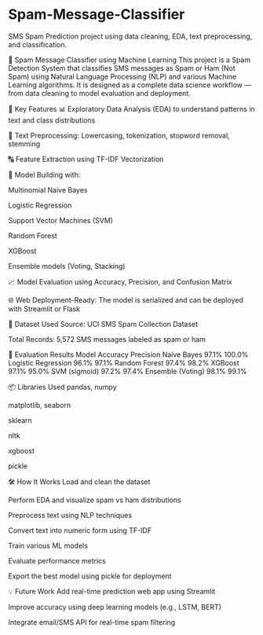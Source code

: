 # Spam-Message-Classifier
SMS Spam Prediction project using data cleaning, EDA, text preprocessing, and classification.

📩 Spam Message Classifier using Machine Learning
This project is a Spam Detection System that classifies SMS messages as Spam or Ham (Not Spam) using Natural Language Processing (NLP) and various Machine Learning algorithms. It is designed as a complete data science workflow — from data cleaning to model evaluation and deployment.

🚀 Key Features
📊 Exploratory Data Analysis (EDA) to understand patterns in text and class distributions

🧹 Text Preprocessing: Lowercasing, tokenization, stopword removal, stemming

🔠 Feature Extraction using TF-IDF Vectorization

🤖 Model Building with:

Multinomial Naive Bayes

Logistic Regression

Support Vector Machines (SVM)

Random Forest

XGBoost

Ensemble models (Voting, Stacking)

📈 Model Evaluation using Accuracy, Precision, and Confusion Matrix

🌐 Web Deployment-Ready: The model is serialized and can be deployed with Streamlit or Flask

📁 Dataset Used
Source: UCI SMS Spam Collection Dataset

Total Records: 5,572 SMS messages labeled as spam or ham

🧪 Evaluation Results
Model	Accuracy	Precision
Naive Bayes	97.1%	100.0%
Logistic Regression	96.1%	97.1%
Random Forest	97.4%	98.2%
XGBoost	97.1%	95.0%
SVM (sigmoid)	97.2%	97.4%
Ensemble (Voting)	98.1%	99.1%

📦 Libraries Used
pandas, numpy

matplotlib, seaborn

sklearn

nltk

xgboost

pickle

🛠️ How It Works
Load and clean the dataset

Perform EDA and visualize spam vs ham distributions

Preprocess text using NLP techniques

Convert text into numeric form using TF-IDF

Train various ML models

Evaluate performance metrics

Export the best model using pickle for deployment

💡 Future Work
Add real-time prediction web app using Streamlit

Improve accuracy using deep learning models (e.g., LSTM, BERT)

Integrate email/SMS API for real-time spam filtering

